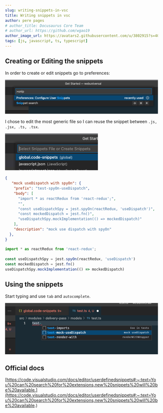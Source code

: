 ```yaml
---
slug: writing-snippets-in-vsc
title: Writing snippets in vsc
author: pere pages
# author_title: Docusaurus Core Team
# author_url: https://github.com/wgao19
author_image_url: https://avatars2.githubusercontent.com/u/3802915?s=400&v=4
tags: [js, javascript, ts, typescript]
---
```


## Creating or Editing the snippets

In order to create or edit snippets go to preferences:

![snippets shortcut](./2022-06-01-writing-snippets-in-vsc/snippets.png)

I chose to edit the most generic file so I can reuse the snippet between `.js, .jsx, .ts, .tsx`.

![file shortcut](./2022-06-01-writing-snippets-in-vsc/file.png)

```json
{
   "mock useDispatch with spyOn": {
    "prefix": "test-spyOn-useDispatch",
    "body": [
      "import * as reactRedux from 'react-redux';",
      "",
      "const useDispatchSpy = jest.spyOn(reactRedux, 'useDispatch')",
      "const mockedDispatch = jest.fn()",
      "useDispatchSpy.mockImplementation(() => mockedDispatch)"
    ],
    "description": "mock use dispatch with spyOn"
  },
}
```

```jsx
import * as reactRedux from 'react-redux';

const useDispatchSpy = jest.spyOn(reactRedux, 'useDispatch')
const mockedDispatch = jest.fn()
useDispatchSpy.mockImplementation(() => mockedDispatch)
```

## Using the snippets

Start typing and use `tab` and `autocomplete`.

![test shortcut](./2022-06-01-writing-snippets-in-vsc/test.png)

##  Official docs

[https://code.visualstudio.com/docs/editor/userdefinedsnippets#:~:text=You%20can%20search%20for%20extensions,new%20snippets%20will%20be%20available.](https://code.visualstudio.com/docs/editor/userdefinedsnippets#:~:text=You%20can%20search%20for%20extensions,new%20snippets%20will%20be%20available.)